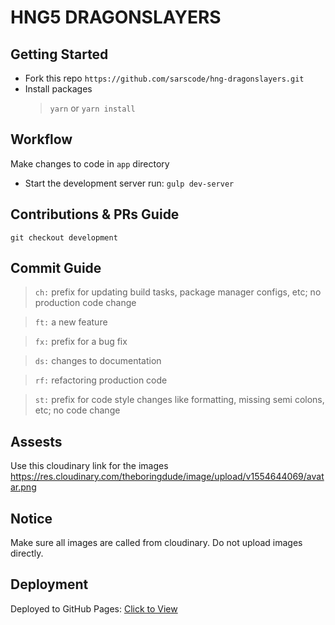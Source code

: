 # HNG5 DRAGONSLAYERS

## Getting Started

- Fork this repo `https://github.com/sarscode/hng-dragonslayers.git`
- Install packages
  > `yarn` or `yarn install`

## Workflow
Make changes to code in `app` directory
- Start the development server run: `gulp dev-server`

## Contributions & PRs Guide

`git checkout development`

## Commit Guide

> `ch:` prefix for updating build tasks, package manager configs, etc; no production code change

> `ft:` a new feature

> `fx:` prefix for a bug fix

> `ds:` changes to documentation

> `rf:` refactoring production code

> `st:` prefix for code style changes like formatting, missing semi colons, etc; no code change

## Assests
Use this cloudinary link for the images
https://res.cloudinary.com/theboringdude/image/upload/v1554644069/avatar.png

## Notice
Make sure all images are called from cloudinary. Do not upload images directly.

## Deployment

Deployed to GitHub Pages: [Click to View](https://sarscode.github.io/hng-dragonslayers/)
